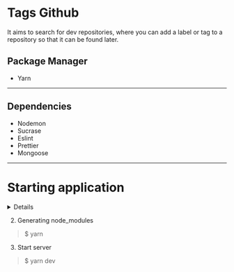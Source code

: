# Tags Github
It aims to search for dev repositories, where you can add a label or tag to a repository so that it can be found later.

Package Manager
----------------------
 * Yarn 
-----------

 Dependencies
 ---------------------
* Nodemon
* Sucrase
* Eslint
* Prettier
* Mongoose
-----------

# Starting application
<details> 
  <sumary>if you don't have yarn</sumary>
  
  ## Install Yarn
   https://classic.yarnpkg.com/en/docs/install/#windows-stable
</details>



  
 
  2) Generating node_modules
 > $ yarn
  
  3) Start server
 > $ yarn dev
